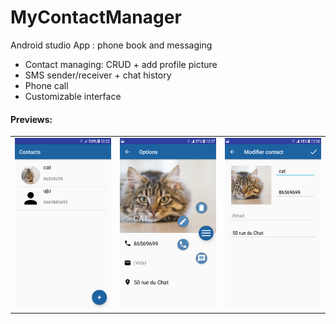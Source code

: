 # MyContactManager
Android studio App : phone book and messaging

- Contact managing: CRUD + add profile picture
- SMS sender/receiver + chat history
- Phone call
- Customizable interface

<h4>Previews:</h4>

<table >
  <tr>
    <td><img src="https://github.com/hivian/MyContactManager/blob/master/list_screen.png" width="350"></td>
    <td><img src="https://github.com/hivian/MyContactManager/blob/master/info_screen.png" width="350"></td>
    <td><img src="https://github.com/hivian/MyContactManager/blob/master/edit_screen.png" width="350"></td>
  </tr>
</table>
